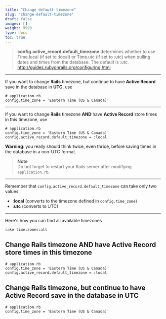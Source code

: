 ```yaml
---
title: "Change default timezone"
slug: "change-default-timezone"
draft: false
images: []
weight: 9990
type: docs
toc: true
---
```


> **config.active_record.default_timezone** determines whether to use Time.local (if set to :local) or Time.utc (if set to :utc) when pulling dates and times from the database. The default is :utc.
> http://guides.rubyonrails.org/configuring.html

---
If you want to change **Rails** timezone, but continue to have **Active Record** save in the database in **UTC**, use

    # application.rb
    config.time_zone = 'Eastern Time (US & Canada)'

---
If you want to change **Rails** timezone **AND** have **Active Record** store times in this timezone, use

    # application.rb
    config.time_zone = 'Eastern Time (US & Canada)'
    config.active_record.default_timezone = :local

**Warning**: you really should think twice, even thrice, before saving times in the database in a non-UTC format.

> **Note**  
> Do not forget to restart your Rails server after modifying `application.rb`.

---

Remember that `config.active_record.default_timezone` can take only two values

- **:local** (converts to the timezone defined in `config.time_zone`)
- **:utc** (converts to UTC)

---
Here's how you can find all available timezones

    rake time:zones:all

## Change Rails timezone AND have Active Record store times in this timezone
    # application.rb
    config.time_zone = 'Eastern Time (US & Canada)'
    config.active_record.default_timezone = :local

## Change Rails timezone, but continue to have Active Record save in the database in UTC
    # application.rb
    config.time_zone = 'Eastern Time (US & Canada)'

